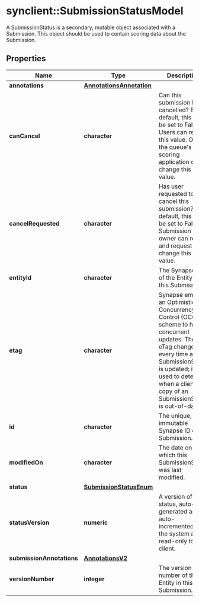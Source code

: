 # synclient::SubmissionStatusModel

A SubmissionStatus is a secondary, mutable object associated with a Submission. This object should be used to contain scoring data about the Submission. 
## Properties
Name | Type | Description | Notes
------------ | ------------- | ------------- | -------------
**annotations** | [**AnnotationsAnnotation**](Annotations_annotation.md) |  | [optional] 
**canCancel** | **character** | Can this submission be cancelled? By default, this will be set to False. Users can read this value. Only the queue&#39;s scoring application can change this value.  | [optional] 
**cancelRequested** | **character** | Has user requested to cancel this submission? By default, this will be set to False. Submission owner can read and request to change this value. | [optional] 
**entityId** | **character** | The Synapse ID of the Entity in this Submission. | [optional] 
**etag** | **character** | Synapse employs an Optimistic Concurrency Control (OCC) scheme to handle concurrent updates. The eTag changes every time an SubmissionStatus is updated; it is used to detect when a client&#39;s copy of an SubmissionStatus is out-of-date.  | [optional] 
**id** | **character** | The unique, immutable Synapse ID of the Submission. | [optional] 
**modifiedOn** | **character** | The date on which this SubmissionStatus was last modified. | [optional] 
**status** | [**SubmissionStatusEnum**](SubmissionStatusEnum.md) |  | [optional] 
**statusVersion** | **numeric** | A version of the status, auto-generated and auto-incremented by the system and read-only to the client. | [optional] 
**submissionAnnotations** | [**AnnotationsV2**](Annotations_v2.md) |  | [optional] 
**versionNumber** | **integer** | The version number of the Entity in this Submission. | [optional] 


